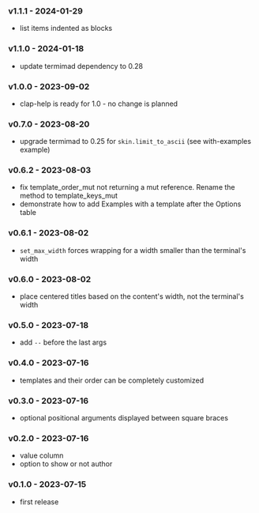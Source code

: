 
<a name="1.1.1"></a>
### v1.1.1 - 2024-01-29
- list items indented as blocks

<a name="1.1.0"></a>
### v1.1.0 - 2024-01-18
- update termimad dependency to 0.28

<a name="1.0.0"></a>
### v1.0.0 - 2023-09-02
- clap-help is ready for 1.0 - no change is planned

<a name="v0.7.0"></a>
### v0.7.0 - 2023-08-20
- upgrade termimad to 0.25 for `skin.limit_to_ascii` (see with-examples example)

<a name="v0.6.2"></a>
### v0.6.2 - 2023-08-03
- fix template_order_mut not returning a mut reference. Rename the method to template_keys_mut
- demonstrate how to add Examples with a template after the Options table

<a name="v0.6.1"></a>
### v0.6.1 - 2023-08-02
- `set_max_width` forces wrapping for a width smaller than the terminal's width

<a name="v0.6.0"></a>
### v0.6.0 - 2023-08-02
- place centered titles based on the content's width, not the terminal's width

<a name="v0.5.0"></a>
### v0.5.0 - 2023-07-18
- add `--` before the last args

<a name="v0.4.0"></a>
### v0.4.0 - 2023-07-16
- templates and their order can be completely customized

<a name="v0.3.0"></a>
### v0.3.0 - 2023-07-16
- optional positional arguments displayed between square braces

<a name="v0.2.0"></a>
### v0.2.0 - 2023-07-16
- value column
- option to show or not author

<a name="v0.1.0"></a>
### v0.1.0 - 2023-07-15
- first release
